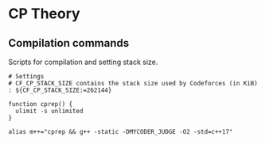 # CP Theory

## Compilation commands

Scripts for compilation and setting stack size.

```shell
# Settings
# CF_CP_STACK_SIZE contains the stack size used by Codeforces (in KiB)
: ${CF_CP_STACK_SIZE:=262144}

function cprep() {
  ulimit -s unlimited
}

alias m++="cprep && g++ -static -DMYCODER_JUDGE -O2 -std=c++17"
```
